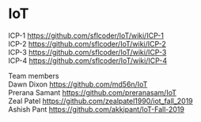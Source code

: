 # IoT
ICP-1 https://github.com/sflcoder/IoT/wiki/ICP-1    
ICP-2 https://github.com/sflcoder/IoT/wiki/ICP-2  
ICP-3 https://github.com/sflcoder/IoT/wiki/ICP-3  
ICP-4 https://github.com/sflcoder/IoT/wiki/ICP-4


Team members    
Dawn Dixon      https://github.com/md56n/IoT  
Prerana Samant  https://github.com/preranasam/IoT   
Zeal Patel      https://github.com/zealpatel1990/iot_fall_2019  
Ashish Pant     https://github.com/akkipant/IoT-Fall-2019

